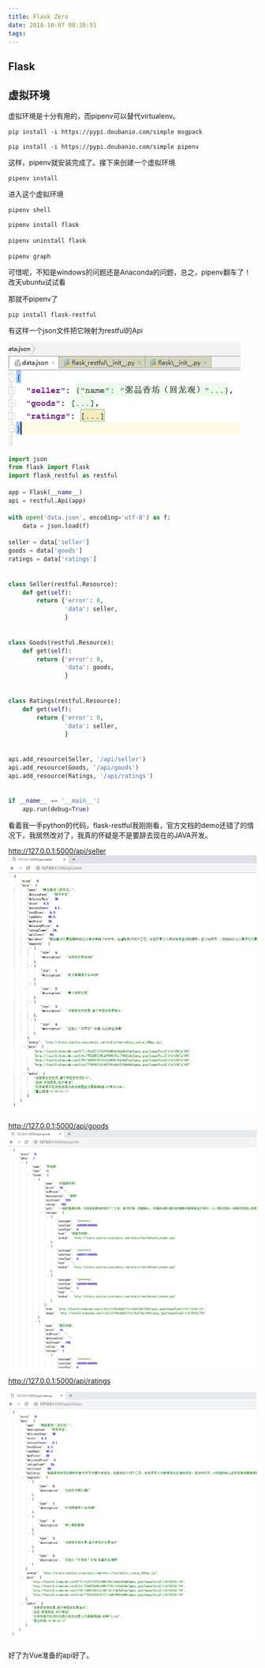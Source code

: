 ```yaml
---
title: Flask Zero
date: 2018-10-07 00:38:51
tags:
---
```


## Flask

## 虚拟环境

虚拟环境是十分有用的，而pipenv可以替代virtualenv。

```shell
pip install -i https://pypi.doubanio.com/simple msgpack
```

```shell
pip install -i https://pypi.doubanio.com/simple pipenv
```

这样，pipenv就安装完成了。接下来创建一个虚拟环境

```shell
pipenv install
```

进入这个虚拟环境

```shell
pipenv shell
```

```shell
pipenv install flask

pipenv uninstall flask

pipenv graph
```

可惜呢，不知是windows的问题还是Anaconda的问题，总之，pipenv翻车了！改天ubuntu试试看

那就不pipenv了

```shell
pip install flask-restful
```

有这样一个json文件把它映射为restful的Api

![](FlaskZero\00.png)

```python
import json
from flask import Flask
import flask_restful as restful

app = Flask(__name__)
api = restful.Api(app)

with open('data.json', encoding='utf-8') as f:
    data = json.load(f)

seller = data['seller']
goods = data['goods']
ratings = data['ratings']


class Seller(restful.Resource):
    def get(self):
        return {'error': 0,
                'data': seller,
                }


class Goods(restful.Resource):
    def get(self):
        return {'error': 0,
                'data': goods,
                }


class Ratings(restful.Resource):
    def get(self):
        return {'error': 0,
                'data': seller,
                }


api.add_resource(Seller, '/api/seller')
api.add_resource(Goods, '/api/goods')
api.add_resource(Ratings, '/api/ratings')


if __name__ == '__main__':
    app.run(debug=True)

```

看着我一手python的代码，flask-restful我刚刚看，官方文档的demo还错了的情况下，我居然改对了，我真的怀疑是不是要辞去现在的JAVA开发。



http://127.0.0.1:5000/api/seller
![](FlaskZero\01.png)



http://127.0.0.1:5000/api/goods
![](FlaskZero\02.png)



http://127.0.0.1:5000/api/ratings

![](FlaskZero\03.png)

好了为Vue准备的api好了。
